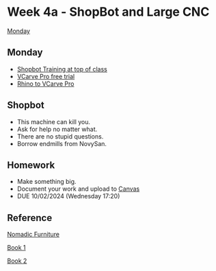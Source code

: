 # Week 4a - ShopBot and Large CNC

[Monday](#monday)

## Monday

- [Shopbot Training at top of class](#shopbot)
- [VCarve Pro free trial](https://www.vectric.com/free-trial/vcarve-pro)
- [Rhino to VCarve Pro](https://www.youtube.com/watch?v=Hb8g6G6hE4k)

## Shopbot
- This machine can kill you.
- Ask for help no matter what.
- There are no stupid questions.
- Borrow endmills from NovySan.

## Homework
- Make something big.
- Document your work and upload to [Canvas](https://canvas.unl.edu/courses/185978/assignments/1807030)
- DUE 10/02/2024 (Wednesday 17:20)

## Reference
[Nomadic Furniture](https://www.core77.com/posts/42562/Nomadic-Furniture-DIY-Designs-from-the-1970s#)

[Book 1](https://www.amazon.com/Nomadic-Furniture-Victor-Papanek/dp/039470228X)

[Book 2](https://www.amazon.com/Nomadic-Furniture-2-James-Hennessey/dp/0394706382)

